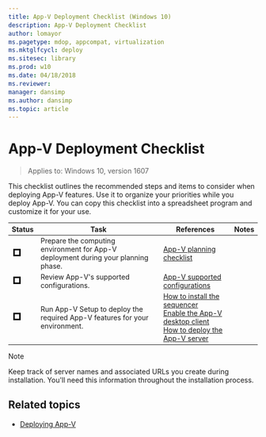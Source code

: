 ```yaml
---
title: App-V Deployment Checklist (Windows 10)
description: App-V Deployment Checklist
author: lomayor
ms.pagetype: mdop, appcompat, virtualization
ms.mktglfcycl: deploy
ms.sitesec: library
ms.prod: w10
ms.date: 04/18/2018
ms.reviewer: 
manager: dansimp
ms.author: dansimp
ms.topic: article
---
```

# App-V Deployment Checklist

>Applies to: Windows 10, version 1607

This checklist outlines the recommended steps and items to consider when deploying App-V features. Use it to organize your priorities while you deploy App-V. You can copy this checklist into a spreadsheet program and customize it for your use.

|Status|Task|References|Notes|
|---|---|---|---|
|![Checklist box](../app-v/images/checklistbox.gif)|Prepare the computing environment for App-V deployment during your planning phase.|[App-V planning checklist](appv-planning-checklist.md)||
|![Checklist box](../app-v/images/checklistbox.gif)|Review App-V's supported configurations.|[App-V supported configurations](appv-supported-configurations.md)||
|![Checklist box](../app-v/images/checklistbox.gif)|Run App-V Setup to deploy the required App-V features for your environment.|[How to install the sequencer](appv-install-the-sequencer.md)<br>[Enable the App-V desktop client](appv-enable-the-app-v-desktop-client.md)<br>[How to deploy the App-V server](appv-deploy-the-appv-server.md)||

>[!NOTE]
>Keep track of server names and associated URLs you create during installation. You'll need this information throughout the installation process.





## Related topics

* [Deploying App-V](appv-deploying-appv.md)
